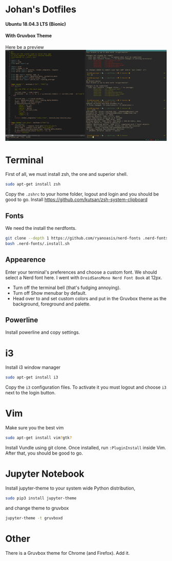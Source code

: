 # Johan's Dotfiles
#### Ubuntu 18.04.3 LTS (Bionic)
#### With Gruvbox Theme

Here be a preview
![screenshot](https://raw.githubusercontent.com/johanbook/dotfiles/master/screenshot.png)

# Terminal
First of all, we must install zsh, the one and superior shell.
```bash
sudo apt-get install zsh
```
Copy the `.zshrc` to your home folder, logout and login and you should be good to go.
Install https://github.com/kutsan/zsh-system-clipboard

## Fonts
We need the install the nerdfonts.
```bash
git clone --depth 1 https://github.com/ryanoasis/nerd-fonts .nerd-fonts/
bash .nerd-fonts/.install.sh
```

## Appearence
Enter your terminal's preferences and choose a custom font. We should select a Nerd font here. I went with `DroidSansMono Nerd Font Book` at 12px.
- Turn off the terminal bell (that's fudging annoying).
- Turn off Show menubar by default.
- Head over to and set custom colors and put in the Gruvbox theme as the background, foreground and palette.

## Powerline
Install powerline and copy settings.

# i3
Install i3 window manager
```bash
sudo apt-get install i3
```
Copy the `i3` configuration files.
To activate it you must logout and choose `i3` next to the login button.

# Vim
Make sure you the best vim
```bash
sudo apt-get install vim?gtk?
```
Install Vundle using git clone. Once installed, run `:PluginInstall` inside Vim. After that, you should be good to go.

# Jupyter Notebook
Install jupyter-theme to your system wide Python distribution,
```bash
sudo pip3 install jupyter-theme
```
and change theme to gruvbox
```bash
jupyter-theme -t gruvboxd
```

# Other
There is a Gruvbox theme for Chrome (and Firefox). Add it.
